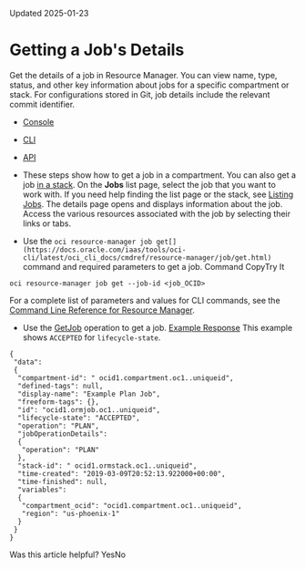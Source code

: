 Updated 2025-01-23
# Getting a Job's Details
Get the details of a job in Resource Manager. You can view name, type, status, and other key information about jobs for a specific compartment or stack. For configurations stored in Git, job details include the relevant commit identifier.
  * [Console](https://docs.oracle.com/en-us/iaas/Content/ResourceManager/Tasks/get-job.htm)
  * [CLI](https://docs.oracle.com/en-us/iaas/Content/ResourceManager/Tasks/get-job.htm)
  * [API](https://docs.oracle.com/en-us/iaas/Content/ResourceManager/Tasks/get-job.htm)


  * These steps show how to get a job in a compartment. You can also get a job [in a stack](https://docs.oracle.com/en-us/iaas/Content/ResourceManager/Tasks/get-stack.htm#top "Get the details of a stack in Resource Manager.").
On the **Jobs** list page, select the job that you want to work with. If you need help finding the list page or the stack, see [Listing Jobs](https://docs.oracle.com/en-us/iaas/Content/ResourceManager/Tasks/list-jobs.htm#top "List jobs in Resource Manager.").
The details page opens and displays information about the job. Access the various resources associated with the job by selecting their links or tabs.
  * Use the `oci resource-manager job get[](https://docs.oracle.com/iaas/tools/oci-cli/latest/oci_cli_docs/cmdref/resource-manager/job/get.html)` command and required parameters to get a job.
Command
CopyTry It
```
oci resource-manager job get --job-id <job_OCID>
```

For a complete list of parameters and values for CLI commands, see the [Command Line Reference for Resource Manager](https://docs.oracle.com/iaas/tools/oci-cli/latest/oci_cli_docs/cmdref/resource-manager.html).
  * Use the [GetJob](https://docs.oracle.com/iaas/api/#/en/resourcemanager/latest/Job/GetJob) operation to get a job.
[Example Response](https://docs.oracle.com/en-us/iaas/Content/ResourceManager/Tasks/get-job.htm)
This example shows `ACCEPTED` for `lifecycle-state`. 
```
{
 "data": 
 {
  "compartment-id": " ocid1.compartment.oc1..uniqueid",
  "defined-tags": null,
  "display-name": "Example Plan Job",
  "freeform-tags": {},
  "id": "ocid1.ormjob.oc1..uniqueid",
  "lifecycle-state": "ACCEPTED",
  "operation": "PLAN",
  "jobOperationDetails": 
  {
   "operation": "PLAN"
  },
  "stack-id": " ocid1.ormstack.oc1..uniqueid",
  "time-created": "2019-03-09T20:52:13.922000+00:00",
  "time-finished": null,
  "variables": 
  {
   "compartment_ocid": "ocid1.compartment.oc1..uniqueid",
   "region": "us-phoenix-1"
  }
 }
}
```



Was this article helpful?
YesNo

